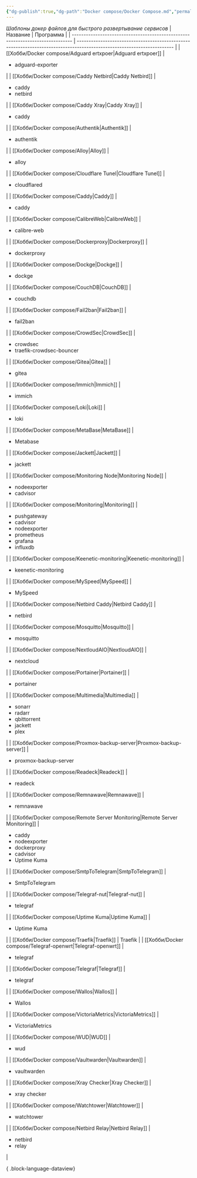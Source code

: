 ```yaml
---
{"dg-publish":true,"dg-path":"Docker compose/Docker Compose.md","permalink":"/docker-compose/docker-compose/","created":"2024-07-04 00:42","updated":"2024-09-28T02:25:34+03:00"}
---
```



*Шаблоны докер файлов для быстрого развертывание сервисов*
| Название                                                                       | Программа                                                                                                               |
| ------------------------------------------------------------------------------ | ----------------------------------------------------------------------------------------------------------------------- |
| [[Хобби/Docker compose/Adguard ertxpoer\|Adguard ertxpoer]]                 | <ul><li>adguard-exporter</li></ul>                                                                                      |
| [[Хобби/Docker compose/Caddy Netbird\|Caddy Netbird]]                       | <ul><li>caddy</li><li>netbird</li></ul>                                                                                 |
| [[Хобби/Docker compose/Caddy Xray\|Caddy Xray]]                             | <ul><li>caddy</li></ul>                                                                                                 |
| [[Хобби/Docker compose/Authentik\|Authentik]]                               | <ul><li>authentik</li></ul>                                                                                             |
| [[Хобби/Docker compose/Alloy\|Alloy]]                                       | <ul><li>alloy</li></ul>                                                                                                 |
| [[Хобби/Docker compose/Cloudflare Tunel\|Cloudflare Tunel]]                 | <ul><li>cloudflared</li></ul>                                                                                           |
| [[Хобби/Docker compose/Caddy\|Caddy]]                                       | <ul><li>caddy</li></ul>                                                                                                 |
| [[Хобби/Docker compose/CalibreWeb\|CalibreWeb]]                             | <ul><li>calibre-web</li></ul>                                                                                           |
| [[Хобби/Docker compose/Dockerproxy\|Dockerproxy]]                           | <ul><li>dockerproxy</li></ul>                                                                                           |
| [[Хобби/Docker compose/Dockge\|Dockge]]                                     | <ul><li>dockge</li></ul>                                                                                                |
| [[Хобби/Docker compose/CouchDB\|CouchDB]]                                   | <ul><li>couchdb</li></ul>                                                                                               |
| [[Хобби/Docker compose/Fail2ban\|Fail2ban]]                                 | <ul><li>fail2ban</li></ul>                                                                                              |
| [[Хобби/Docker compose/CrowdSec\|CrowdSec]]                                 | <ul><li>crowdsec</li><li>traefik-crowdsec-bouncer</li></ul>                                                             |
| [[Хобби/Docker compose/Gitea\|Gitea]]                                       | <ul><li>gitea</li></ul>                                                                                                 |
| [[Хобби/Docker compose/Immich\|Immich]]                                     | <ul><li>immich</li></ul>                                                                                                |
| [[Хобби/Docker compose/Loki\|Loki]]                                         | <ul><li>loki</li></ul>                                                                                                  |
| [[Хобби/Docker compose/MetaBase\|MetaBase]]                                 | <ul><li>Metabase</li></ul>                                                                                              |
| [[Хобби/Docker compose/Jackett\|Jackett]]                                   | <ul><li>jackett</li></ul>                                                                                               |
| [[Хобби/Docker compose/Monitoring Node\|Monitoring Node]]                   | <ul><li>nodeexporter</li><li>cadvisor</li></ul>                                                                         |
| [[Хобби/Docker compose/Monitoring\|Monitoring]]                             | <ul><li>pushgateway</li><li>cadvisor</li><li>nodeexporter</li><li>prometheus</li><li>grafana</li><li>influxdb</li></ul> |
| [[Хобби/Docker compose/Keenetic-monitoring\|Keenetic-monitoring]]           | <ul><li>keenetic-monitoring</li></ul>                                                                                   |
| [[Хобби/Docker compose/MySpeed\|MySpeed]]                                   | <ul><li>MySpeed</li></ul>                                                                                               |
| [[Хобби/Docker compose/Netbird Caddy\|Netbird Caddy]]                       | <ul><li>netbird</li></ul>                                                                                               |
| [[Хобби/Docker compose/Mosquitto\|Mosquitto]]                               | <ul><li>mosquitto</li></ul>                                                                                             |
| [[Хобби/Docker compose/NextloudAIO\|NextloudAIO]]                           | <ul><li>nextcloud</li></ul>                                                                                             |
| [[Хобби/Docker compose/Portainer\|Portainer]]                               | <ul><li>portainer</li></ul>                                                                                             |
| [[Хобби/Docker compose/Multimedia\|Multimedia]]                             | <ul><li>sonarr</li><li>radarr</li><li>qbittorrent</li><li>jackett</li><li>plex</li></ul>                                |
| [[Хобби/Docker compose/Proxmox-backup-server\|Proxmox-backup-server]]       | <ul><li>proxmox-backup-server</li></ul>                                                                                 |
| [[Хобби/Docker compose/Readeck\|Readeck]]                                   | <ul><li>readeck</li></ul>                                                                                               |
| [[Хобби/Docker compose/Remnawave\|Remnawave]]                               | <ul><li>remnawave</li></ul>                                                                                             |
| [[Хобби/Docker compose/Remote Server Monitoring\|Remote Server Monitoring]] | <ul><li>caddy</li><li>nodeexporter</li><li>dockerproxy</li><li>cadvisor</li><li>Uptime Kuma</li></ul>                   |
| [[Хобби/Docker compose/SmtpToTelegram\|SmtpToTelegram]]                     | <ul><li>SmtpToTelegram</li></ul>                                                                                        |
| [[Хобби/Docker compose/Telegraf-nut\|Telegraf-nut]]                         | <ul><li>telegraf</li></ul>                                                                                              |
| [[Хобби/Docker compose/Uptime Kuma\|Uptime Kuma]]                           | <ul><li>Uptime Kuma</li></ul>                                                                                           |
| [[Хобби/Docker compose/Traefik\|Traefik]]                                   | Traefik                                                                                                                 |
| [[Хобби/Docker compose/Telegraf-openwrt\|Telegraf-openwrt]]                 | <ul><li>telegraf</li></ul>                                                                                              |
| [[Хобби/Docker compose/Telegraf\|Telegraf]]                                 | <ul><li>telegraf</li></ul>                                                                                              |
| [[Хобби/Docker compose/Wallos\|Wallos]]                                     | <ul><li>Wallos</li></ul>                                                                                                |
| [[Хобби/Docker compose/VictoriaMetrics\|VictoriaMetrics]]                   | <ul><li>VictoriaMetrics</li></ul>                                                                                       |
| [[Хобби/Docker compose/WUD\|WUD]]                                           | <ul><li>wud</li></ul>                                                                                                   |
| [[Хобби/Docker compose/Vaultwarden\|Vaultwarden]]                           | <ul><li>vaultwarden</li></ul>                                                                                           |
| [[Хобби/Docker compose/Xray Checker\|Xray Checker]]                         | <ul><li>xray  checker</li></ul>                                                                                         |
| [[Хобби/Docker compose/Watchtower\|Watchtower]]                             | <ul><li>watchtower</li></ul>                                                                                            |
| [[Хобби/Docker compose/Netbird Relay\|Netbird Relay]]                       | <ul><li>netbird</li><li>relay</li></ul>                                                                                 |

{ .block-language-dataview}
